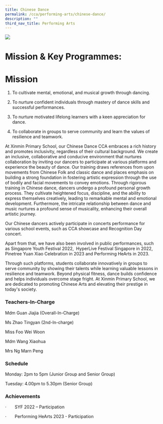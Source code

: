 ```yaml
---
title: Chinese Dance
permalink: /cca/performing-arts/chinese-dance/
description: ""
third_nav_title: Performing Arts
---
```

![](/images/CCA/chinese%20dance%20s2.jpg)

     

# **Mission & Key Programmes:**

# **Mission**

1) To cultivate mental, emotional, and musical growth through dancing.

2) To nurture confident individuals through mastery of dance skills and successful performances.

3) To nurture motivated lifelong learners with a keen appreciation for dance.

4) To collaborate in groups to serve community and learn the values of resilience and teamwork.

At Xinmin Primary School, our Chinese Dance CCA embraces a rich history and promotes inclusivity, regardless of their cultural background. We create an inclusive, collaborative and conducive environment that nurtures collaboration by inviting our dancers to participate at various platforms and experience the beauty of dance. Our training draws references from upon movements from Chinese Folk and classic dance and places emphasis on building a strong foundation in fostering artistic expression through the use of bodily and facial movements to convey emotions. Through rigorous training in Chinese dance, dancers undergo a profound personal growth process. They cultivate heightened focus, discipline, and the ability to express themselves creatively, leading to remarkable mental and emotional development. Furthermore, the intricate relationship between dance and music nurtures a profound sense of musicality, enhancing their overall artistic journey.

Our Chinese dancers actively participate in concerts performance for various school events, such as CCA showcase and Recognition Day concert.

Apart from that, we have also been involved in public performances, such as Singapore Youth Festival 2022,  HyperLive Festival Singapore in 2022, Pinetree Yuan Xiao Celebration in 2023 and Performing HeArts in 2023.

Through such platforms, students collaborate innovatively in groups to serve community by showing their talents while learning valuable lessons in resilience and teamwork. Beyond physical fitness, dance builds confidence and helps individuals overcome stage fright. At Xinmin Primary School, we are dedicated to promoting Chinese Arts and elevating their prestige in today's society.

### **Teachers-In-Charge**

Mdm Guan Jiajia (Overall-In-Charge)

Ms Zhao Tingyan (2nd-In-charge)

Miss Foo Wei Woon

Mdm Wang Xiaohua

Mrs Ng Marn Peng

### **Schedule**

Monday: 2pm to 5pm (Junior Group and Senior Group)

Tuesday: 4.00pm to 5.30pm (Senior Group)

### **Achievements**

·       SYF 2022 – Participation

·       Performing HeArts 2023 - Participation